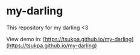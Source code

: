 # my-darling
This repository for my darling &lt;3

View demo in: [https://tsukpa.github.io/my-darling](https://tsukpa.github.io/my-darling)
